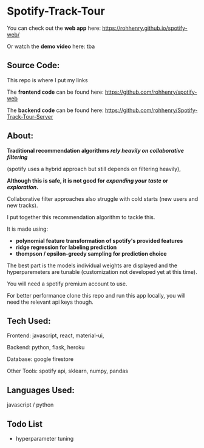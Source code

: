 # Spotify-Track-Tour

You can check out the **web app** here: https://rohhenry.github.io/spotify-web/

Or watch the **demo video** here: tba


## Source Code:
This repo is where I put my links

The **frontend code** can be found here: https://github.com/rohhenry/spotify-web

The **backend code** can be found here: https://github.com/rohhenry/Spotify-Track-Tour-Server


## About:

**Traditional recommendation algorithms _rely heavily on collaborative filtering_** 

(spotify uses a hybrid approach but still depends on filtering heavily), 

**Although this is safe, it is not good for _expanding your taste_ or _exploration_.**

Collaborative filter approaches also struggle with cold starts (new users and new tracks).

I put together this recommendation algorithm to tackle this. 

It is made using:

- **polynomial feature transformation of spotify's provided features**
- **ridge regression for labeling prediction**
- **thompson / epsilon-greedy sampling for prediction choice**

The best part is the models individual weights are displayed and the hyperparemeters are tunable (customization not developed yet at this time).

You will need a spotify premium account to use.

For better performance clone this repo and run this app locally, you will need the relevant api keys though.

## Tech Used:

Frontend: javascript, react, material-ui,

Backend: python, flask, heroku

Database: google firestore

Other Tools: spotify api, sklearn, numpy, pandas

## Languages Used:

javascript / python

## Todo List

- hyperparameter tuning
